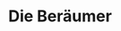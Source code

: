 ---
title: "Die Beräumer"
url: /dresden/die-beraeumer-grossenhainer-strasse/
shop: Gebrauchtwaren
---